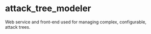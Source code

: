 # attack_tree_modeler

Web service and front-end used for managing complex, configurable, attack trees. 

